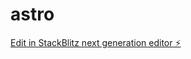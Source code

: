 # astro

[Edit in StackBlitz next generation editor ⚡️](https://stackblitz.com/~/github.com/Emobe/astro)